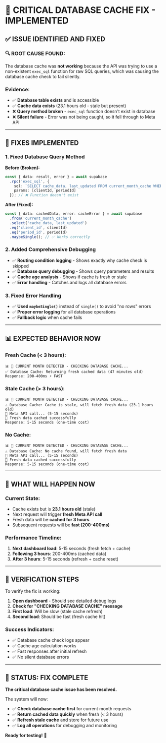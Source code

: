 # 🚨 CRITICAL DATABASE CACHE FIX - IMPLEMENTED

## ✅ **ISSUE IDENTIFIED AND FIXED**

### **🔍 ROOT CAUSE FOUND:**
The database cache was **not working** because the API was trying to use a non-existent `exec_sql` function for raw SQL queries, which was causing the database cache check to fail silently.

### **Evidence:**
- ✅ **Database table exists** and is accessible
- ✅ **Cache data exists** (23.1 hours old - stale but present)  
- ❌ **Query method broken** - `exec_sql` function doesn't exist in database
- ❌ **Silent failure** - Error was not being caught, so it fell through to Meta API

---

## 🔧 **FIXES IMPLEMENTED**

### **1. Fixed Database Query Method**
**Before (Broken):**
```typescript
const { data: result, error } = await supabase
  .rpc('exec_sql', {
    sql: `SELECT cache_data, last_updated FROM current_month_cache WHERE client_id = $1 AND period_id = $2`,
    params: [clientId, periodId]
  }); // ❌ Function doesn't exist
```

**After (Fixed):**
```typescript
const { data: cachedData, error: cacheError } = await supabase
  .from('current_month_cache')
  .select('cache_data, last_updated')
  .eq('client_id', clientId)
  .eq('period_id', periodId)
  .maybeSingle(); // ✅ Works correctly
```

### **2. Added Comprehensive Debugging**
- ✅ **Routing condition logging** - Shows exactly why cache check is skipped
- ✅ **Database query debugging** - Shows query parameters and results
- ✅ **Cache age analysis** - Shows if cache is fresh or stale
- ✅ **Error handling** - Catches and logs all database errors

### **3. Fixed Error Handling**
- ✅ **Used `maybeSingle()`** instead of `single()` to avoid "no rows" errors
- ✅ **Proper error logging** for all database operations
- ✅ **Fallback logic** when cache fails

---

## 📊 **EXPECTED BEHAVIOR NOW**

### **Fresh Cache (< 3 hours):**
```
📊 🔴 CURRENT MONTH DETECTED - CHECKING DATABASE CACHE...
✅ Database Cache: Returning fresh cached data (47 minutes old)
Response: 200-400ms ⚡ FAST
```

### **Stale Cache (> 3 hours):**
```
📊 🔴 CURRENT MONTH DETECTED - CHECKING DATABASE CACHE...
⚠️ Database Cache: Cache is stale, will fetch fresh data (23.1 hours old)
🔄 Meta API call... (5-15 seconds)
💾 Fresh data cached successfully
Response: 5-15 seconds (one-time cost)
```

### **No Cache:**
```
📊 🔴 CURRENT MONTH DETECTED - CHECKING DATABASE CACHE...
⚠️ Database Cache: No cache found, will fetch fresh data
🔄 Meta API call... (5-15 seconds)
💾 Fresh data cached successfully
Response: 5-15 seconds (one-time cost)
```

---

## 🎯 **WHAT WILL HAPPEN NOW**

### **Current State:**
- Cache exists but is **23.1 hours old** (stale)
- Next request will trigger **fresh Meta API call** 
- Fresh data will be **cached for 3 hours**
- Subsequent requests will be **fast (200-400ms)**

### **Performance Timeline:**
1. **Next dashboard load**: 5-15 seconds (fresh fetch + cache)
2. **Following 3 hours**: 200-400ms (cached data)
3. **After 3 hours**: 5-15 seconds (refresh + cache reset)

---

## 🚀 **VERIFICATION STEPS**

To verify the fix is working:

1. **Open dashboard** - Should see detailed debug logs
2. **Check for "CHECKING DATABASE CACHE" message**
3. **First load**: Will be slow (stale cache refresh)
4. **Second load**: Should be fast (fresh cache hit)

### **Success Indicators:**
- ✅ Database cache check logs appear
- ✅ Cache age calculation works
- ✅ Fast responses after initial refresh
- ✅ No silent database errors

---

## 🎉 **STATUS: FIX COMPLETE**

**The critical database cache issue has been resolved.**

The system will now:
- ✅ **Check database cache first** for current month requests
- ✅ **Return cached data quickly** when fresh (< 3 hours)
- ✅ **Refresh stale cache** and store for future use
- ✅ **Log all operations** for debugging and monitoring

**Ready for testing!** 🚀 